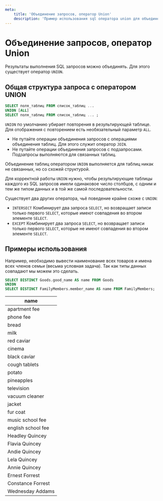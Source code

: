 ```yaml
---
meta:
    title: 'Объединение запросов, оператор Union'
    description: 'Пример использования sql оператора union для объединения выборок'
---
```


# Объединение запросов, оператор Union

Результаты выполнения SQL запросов можно объединять. Для этого существует оператор `UNION`.

## Общая структура запроса с оператором UNION

```sql
SELECT поля_таблиц FROM список_таблиц ...
UNION [ALL]
SELECT поля_таблиц FROM список_таблиц ... ;
```

`UNION` по умолчанию убирает повторения в результирующей таблице. Для отображения с повторением есть необязательный параметр `ALL`.

-   Не путайте операции объединения запросов с операциями объединения таблиц. Для этого служит оператор `JOIN`.
-   Не путайте операции объединения запросов с подзапросами. Подзапросы выполняются для связанных таблиц.

Объединение таблиц оператором `UNION` выполняется для таблиц никак не связанных, но со схожей структурой.

Для корректной работы `UNION` нужно, чтобы результирующие таблицы каждого из SQL запросов имели одинаковое число столбцов,
с одним и тем же типом данных и в той же самой последовательности.

Существует два других оператора, чьё поведение крайне схоже с `UNION`:

-   `INTERSECT`
    Комбинирует два запроса `SELECT`, но возвращает записи только первого `SELECT`, которые имеют совпадения во втором элементе `SELECT`.
-   `EXCEPT`
    Комбинирует два запроса `SELECT`, но возвращает записи только первого `SELECT`, которые не имеют совпадения во втором элементе `SELECT`.

## Примеры использования

Например, необходимо вывести наименование всех товаров и имена всех членов семьи (весьма условная задача). Так как типы данных совпадают мы можем это сделать.

```sql
SELECT DISTINCT Goods.good_name AS name FROM Goods
UNION
SELECT DISTINCT FamilyMembers.member_name AS name FROM FamilyMembers;
```

| name               |
| ------------------ |
| apartment fee      |
| phone fee          |
| bread              |
| milk               |
| red caviar         |
| cinema             |
| black caviar       |
| cough tablets      |
| potato             |
| pineapples         |
| television         |
| vacuum cleaner     |
| jacket             |
| fur coat           |
| music school fee   |
| english school fee |
| Headley Quincey    |
| Flavia Quincey     |
| Andie Quincey      |
| Lela Quincey       |
| Annie Quincey      |
| Ernest Forrest     |
| Constance Forrest  |
| Wednesday Addams   |
